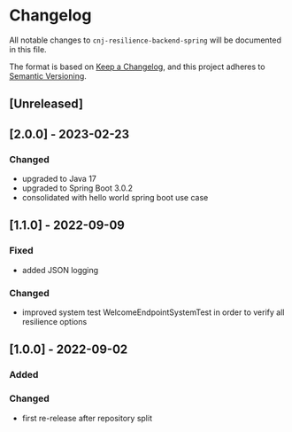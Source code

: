 # Changelog
All notable changes to `cnj-resilience-backend-spring` will be documented in this file.

The format is based on [Keep a Changelog](https://keepachangelog.com/en/1.0.0/),
and this project adheres to [Semantic Versioning](https://semver.org/spec/v2.0.0.html).

## [Unreleased]

## [2.0.0] - 2023-02-23
### Changed
- upgraded to Java 17
- upgraded to Spring Boot 3.0.2
- consolidated with hello world spring boot use case

## [1.1.0] - 2022-09-09
### Fixed
- added JSON logging
### Changed
- improved system test WelcomeEndpointSystemTest in order to verify all resilience options

## [1.0.0] - 2022-09-02
### Added
### Changed
- first re-release after repository split
